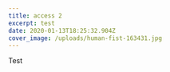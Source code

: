 ```yaml
---
title: access 2
excerpt: test
date: 2020-01-13T18:25:32.904Z
cover_image: /uploads/human-fist-163431.jpg
---
```

Test
